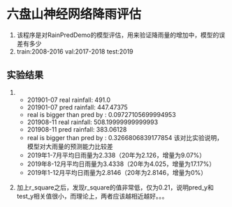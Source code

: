 # 六盘山神经网络降雨评估
1. 该程序是对RainPredDemo的模型评估，用来验证降雨量的增加中，模型的误差有多少
2. train:2008-2016  val:2017-2018  test:2019
 
## 实验结果
1. * 201901-07 real rainfall:  491.0
   * 201901-07 pred rainfall:  447.47375
   * real is bigger than pred by : 0.09727105699994953 
   * 201908-11 real rainfall:  508.19999999999993
   * 201908-11 pred rainfall:  383.06128
   * real is bigger than pred by : 0.3266806839177854
    该对比实验说明，模型对大雨量的预测能力比较差
   * 2019年1-7月平均日雨量为2.338（20年为2.126，增量为9.07%）
   * 2019年8-12月平均日雨量为3.4338（20年为4.025，增量为17.17%）
   * 2019年1-12月平均日雨量为2.8146（20年为2.8146，增量为0%）

2. 加上r_square之后，发现r_square的值非常低，仅为0.21，说明pred_y和test_y相关值很小，而理论上，两者应该越相近越好。。。